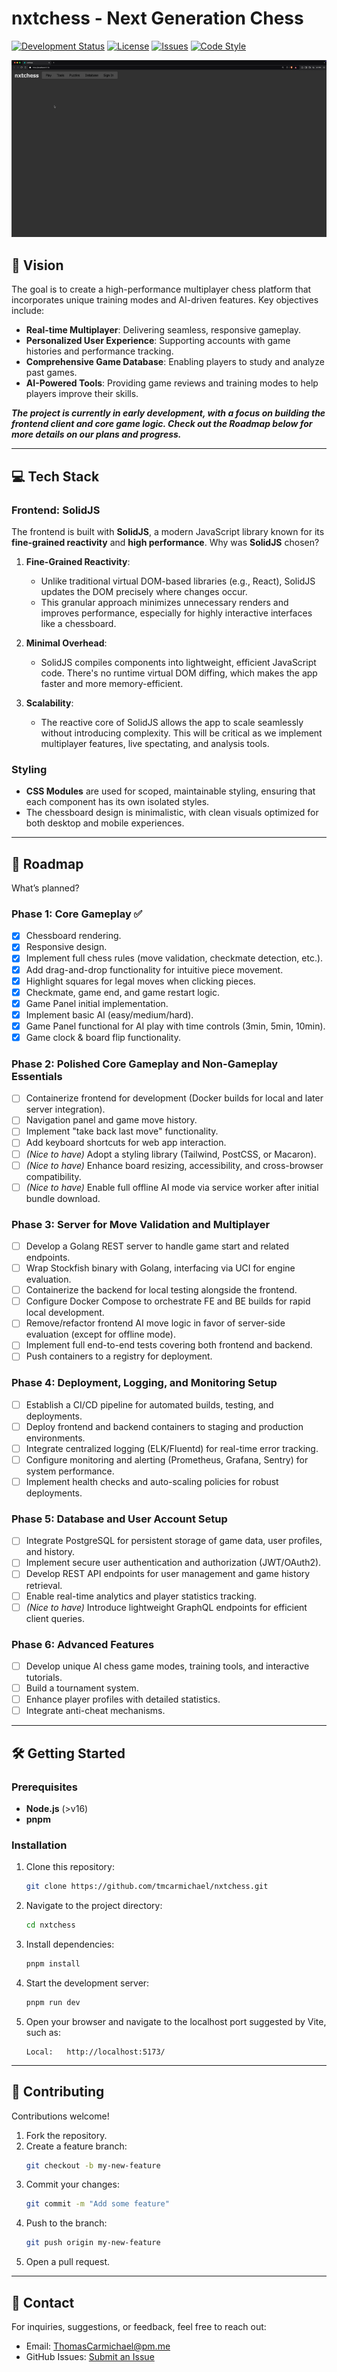 # nxtchess - Next Generation Chess

[![Development Status](https://img.shields.io/badge/status-under_development-orange)](#)
[![License](https://img.shields.io/github/license/tmcarmichael/nxtchess)](https://github.com/tmcarmichael/nxtchess/blob/main/LICENSE)
[![Issues](https://img.shields.io/github/issues/tmcarmichael/nxtchess)](https://github.com/tmcarmichael/nxtchess/issues)
[![Code Style](https://img.shields.io/badge/code%20style-prettier-ff69b4)](https://prettier.io/docs/en/why-prettier)

<div style="text-align: center;">
  <img src="public/assets/nxtchess-1-20-25.gif" alt="Early demo" />
</div>

## 🚀 Vision

The goal is to create a high-performance multiplayer chess platform that incorporates unique training modes and AI-driven features. Key objectives include:

- **Real-time Multiplayer**: Delivering seamless, responsive gameplay.
- **Personalized User Experience**: Supporting accounts with game histories and performance tracking.
- **Comprehensive Game Database**: Enabling players to study and analyze past games.
- **AI-Powered Tools**: Providing game reviews and training modes to help players improve their skills.

**_The project is currently in early development, with a focus on building the frontend client and core game logic. Check out the Roadmap below for more details on our plans and progress._**

---

## 💻 Tech Stack

### Frontend: **SolidJS**

The frontend is built with **SolidJS**, a modern JavaScript library known for its **fine-grained reactivity** and **high performance**. Why was **SolidJS** chosen?

1. **Fine-Grained Reactivity**:

   - Unlike traditional virtual DOM-based libraries (e.g., React), SolidJS updates the DOM precisely where changes occur.
   - This granular approach minimizes unnecessary renders and improves performance, especially for highly interactive interfaces like a chessboard.

2. **Minimal Overhead**:

   - SolidJS compiles components into lightweight, efficient JavaScript code. There's no runtime virtual DOM diffing, which makes the app faster and more memory-efficient.

3. **Scalability**:

   - The reactive core of SolidJS allows the app to scale seamlessly without introducing complexity. This will be critical as we implement multiplayer features, live spectating, and analysis tools.

### Styling

- **CSS Modules** are used for scoped, maintainable styling, ensuring that each component has its own isolated styles.
- The chessboard design is minimalistic, with clean visuals optimized for both desktop and mobile experiences.

---

## 📜 Roadmap

What’s planned?

### Phase 1: Core Gameplay ✅

- [x] Chessboard rendering.
- [x] Responsive design.
- [x] Implement full chess rules (move validation, checkmate detection, etc.).
- [x] Add drag-and-drop functionality for intuitive piece movement.
- [x] Highlight squares for legal moves when clicking pieces.
- [x] Checkmate, game end, and game restart logic.
- [x] Game Panel initial implementation.
- [x] Implement basic AI (easy/medium/hard).
- [x] Game Panel functional for AI play with time controls (3min, 5min, 10min).
- [x] Game clock & board flip functionality.

### Phase 2: Polished Core Gameplay and Non-Gameplay Essentials

- [ ] Containerize frontend for development (Docker builds for local and later server integration).
- [ ] Navigation panel and game move history.
- [ ] Implement "take back last move" functionality.
- [ ] Add keyboard shortcuts for web app interaction.
- [ ] _(Nice to have)_ Adopt a styling library (Tailwind, PostCSS, or Macaron).
- [ ] _(Nice to have)_ Enhance board resizing, accessibility, and cross-browser compatibility.
- [ ] _(Nice to have)_ Enable full offline AI mode via service worker after initial bundle download.

### Phase 3: Server for Move Validation and Multiplayer

- [ ] Develop a Golang REST server to handle game start and related endpoints.
- [ ] Wrap Stockfish binary with Golang, interfacing via UCI for engine evaluation.
- [ ] Containerize the backend for local testing alongside the frontend.
- [ ] Configure Docker Compose to orchestrate FE and BE builds for rapid local development.
- [ ] Remove/refactor frontend AI move logic in favor of server-side evaluation (except for offline mode).
- [ ] Implement full end-to-end tests covering both frontend and backend.
- [ ] Push containers to a registry for deployment.

### Phase 4: Deployment, Logging, and Monitoring Setup

- [ ] Establish a CI/CD pipeline for automated builds, testing, and deployments.
- [ ] Deploy frontend and backend containers to staging and production environments.
- [ ] Integrate centralized logging (ELK/Fluentd) for real-time error tracking.
- [ ] Configure monitoring and alerting (Prometheus, Grafana, Sentry) for system performance.
- [ ] Implement health checks and auto-scaling policies for robust deployments.

### Phase 5: Database and User Account Setup

- [ ] Integrate PostgreSQL for persistent storage of game data, user profiles, and history.
- [ ] Implement secure user authentication and authorization (JWT/OAuth2).
- [ ] Develop REST API endpoints for user management and game history retrieval.
- [ ] Enable real-time analytics and player statistics tracking.
- [ ] _(Nice to have)_ Introduce lightweight GraphQL endpoints for efficient client queries.

### Phase 6: Advanced Features

- [ ] Develop unique AI chess game modes, training tools, and interactive tutorials.
- [ ] Build a tournament system.
- [ ] Enhance player profiles with detailed statistics.
- [ ] Integrate anti-cheat mechanisms.

---

## 🛠️ Getting Started

### Prerequisites

- **Node.js** (>v16)
- **pnpm**

### Installation

1. Clone this repository:
   ```bash
   git clone https://github.com/tmcarmichael/nxtchess.git
   ```
2. Navigate to the project directory:
   ```bash
   cd nxtchess
   ```
3. Install dependencies:
   ```bash
   pnpm install
   ```
4. Start the development server:
   ```bash
   pnpm run dev
   ```
5. Open your browser and navigate to the localhost port suggested by Vite, such as:
   ```
   Local:   http://localhost:5173/
   ```

---

## 🤝 Contributing

Contributions welcome!

1. Fork the repository.
2. Create a feature branch:
   ```bash
   git checkout -b my-new-feature
   ```
3. Commit your changes:
   ```bash
   git commit -m "Add some feature"
   ```
4. Push to the branch:
   ```bash
   git push origin my-new-feature
   ```
5. Open a pull request.

---

## 📧 Contact

For inquiries, suggestions, or feedback, feel free to reach out:

- Email: ThomasCarmichael@pm.me
- GitHub Issues: [Submit an Issue](https://github.com/tmcarmichael/nxtchess/issues)
